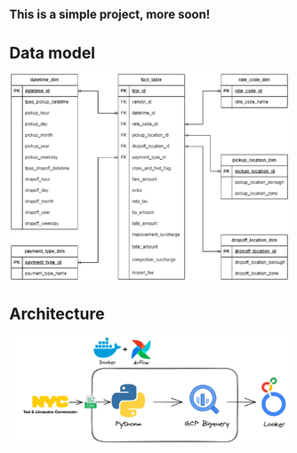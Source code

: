 ## This is a simple project, more soon!


# Data model
![Data model](/images/Uber-data-model.png "Model")

# Architecture

![Data model](/images/nyc-taxi-architecture.png "Architecture")